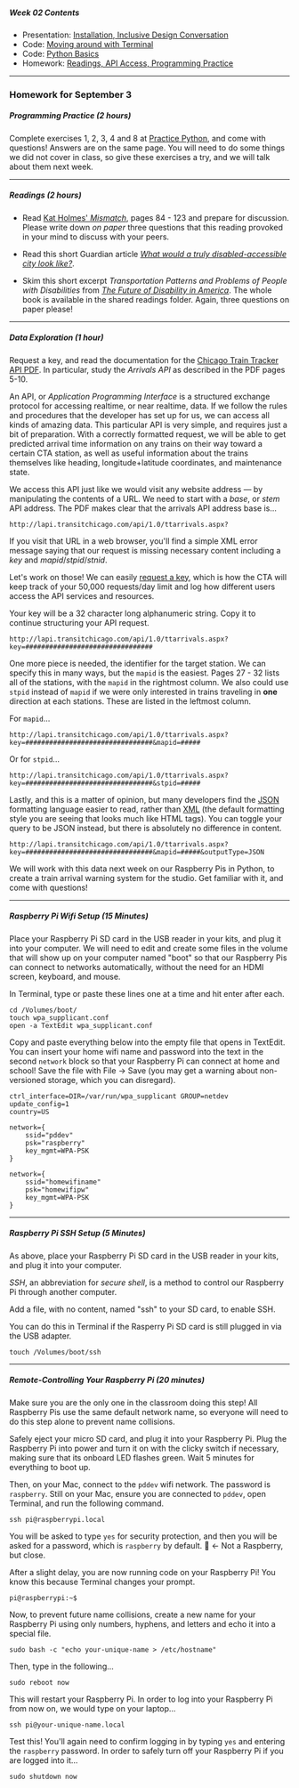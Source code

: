 ##### Week 02 Contents
- Presentation: [Installation, Inclusive Design Conversation](readme.md)
- Code: [Moving around with Terminal](terminal.md)
- Code: [Python Basics](python-basics.md)
- Homework: [Readings, API Access, Programming Practice](homework.md)

-----

### Homework for September 3

##### Programming Practice (2 hours)

Complete exercises 1, 2, 3, 4 and 8 at [Practice Python](https://www.practicepython.org), and come with questions! Answers are on the same page. You will need to do some things we did not cover in class, so give these exercises a try, and we will talk about them next week.

-----

##### Readings (2 hours)

- Read [Kat Holmes' *Mismatch*](https://drive.google.com/drive/folders/1lRB-g2c6-mOYRbo-Usb9As9pjDypJPDH?usp=sharing), pages 84 - 123 and prepare for discussion. Please write down *on paper* three questions that this reading provoked in your mind to discuss with your peers.

- Read this short Guardian article [*What would a truly disabled-accessible city look like?*](https://www.theguardian.com/cities/2018/feb/14/what-disability-accessible-city-look-like). 

- Skim this short excerpt *Transportation Patterns and Problems of People with Disabilities* from [*The Future of Disability in America*](https://www.ncbi.nlm.nih.gov/books/NBK11420/). The whole book is available in the shared readings folder. Again, three questions on paper please!

-----

##### Data Exploration (1 hour)

Request a key, and read the documentation for the [Chicago Train Tracker API PDF](https://www.transitchicago.com/assets/1/6/cta_Train_Tracker_API_Developer_Guide_and_Documentation.pdf). In particular, study the *Arrivals API* as described in the PDF pages 5-10. 

An API, or *Application Programming Interface* is a structured exchange protocol for accessing realtime, or near realtime, data. If we follow the rules and procedures that the developer has set up for us, we can access all kinds of amazing data. This particular API is very simple, and requires just a bit of preparation. With a correctly formatted request, we will be able to get predicted arrival time information on any trains on their way toward a certain CTA station, as well as useful information about the trains themselves like heading, longitude+latitude coordinates, and maintenance state.

We access this API just like we would visit any website address — by manipulating the contents of a URL. We need to start with a *base*, or *stem* API address. The PDF makes clear that the arrivals API address base is...

```
http://lapi.transitchicago.com/api/1.0/ttarrivals.aspx?
```

If you visit that URL in a web browser, you'll find a simple XML error message saying that our request is missing necessary content including a *key* and *mapid*/*stpid*/*stnid*.

Let's work on those! We can easily [request a key](https://www.transitchicago.com/developers/traintrackerapply/), which is how the CTA will keep track of your 50,000 requests/day limit and log how different users access the API services and resources.

Your key will be a 32 character long alphanumeric string. Copy it to continue structuring your API request.

```
http://lapi.transitchicago.com/api/1.0/ttarrivals.aspx?key=################################
```

One more piece is needed, the identifier for the target station. We can specify this in many ways, but the `mapid` is the easiest. Pages 27 - 32 lists all of the stations, with the `mapid` in the rightmost column. We also could use `stpid` instead of `mapid` if we were only interested in trains traveling in **one** direction at each stations. These are listed in the leftmost column.

For `mapid`...

```
http://lapi.transitchicago.com/api/1.0/ttarrivals.aspx?key=################################&mapid=#####
```

Or for `stpid`...

```
http://lapi.transitchicago.com/api/1.0/ttarrivals.aspx?key=################################&stpid=#####
```

Lastly, and this is a matter of opinion, but many developers find the [JSON](https://www.w3schools.com/js/js_json_intro.asp) formatting language easier to read, rather than [XML](https://www.w3schools.com/xml/xml_whatis.asp) (the default formatting style you are seeing that looks much like HTML tags). You can toggle your query to be JSON instead, but there is absolutely no difference in content.

```
http://lapi.transitchicago.com/api/1.0/ttarrivals.aspx?key=################################&mapid=#####&outputType=JSON
```

We will work with this data next week on our Raspberry Pis in Python, to create a train arrival warning system for the studio. Get familiar with it, and come with questions!

-----

##### Raspberry Pi Wifi Setup (15 Minutes)

Place your Raspberry Pi SD card in the USB reader in your kits, and plug it into your computer. We will need to edit and create some files in the volume that will show up on your computer named "boot" so that our Raspberry Pis can connect to networks automatically, without the need for an HDMI screen, keyboard, and mouse.

In Terminal, type or paste these lines one at a time and hit enter after each.

```
cd /Volumes/boot/
touch wpa_supplicant.conf
open -a TextEdit wpa_supplicant.conf
```

Copy and paste everything below into the empty file that opens in TextEdit. You can insert your home wifi name and password into the text in the second `network` block so that your Raspberry Pi can connect at home and school! Save the file with File -> Save (you may get a warning about non-versioned storage, which you can disregard).

```
ctrl_interface=DIR=/var/run/wpa_supplicant GROUP=netdev
update_config=1
country=US

network={
    ssid="pddev"
    psk="raspberry"
    key_mgmt=WPA-PSK
}

network={
    ssid="homewifiname"
    psk="homewifipw"
    key_mgmt=WPA-PSK
}
```

-----

##### Raspberry Pi SSH Setup (5 Minutes)

As above, place your Raspberry Pi SD card in the USB reader in your kits, and plug it into your computer. 

*SSH*, an abbreviation for *secure shell*, is a method to control our Raspberry Pi through another computer.

Add a file, with no content, named "ssh" to your SD card, to enable SSH.

You can do this in Terminal if the Rasperry Pi SD card is still plugged in via the USB adapter.

```
touch /Volumes/boot/ssh
```

-----

##### Remote-Controlling Your Raspberry Pi (20 minutes)

Make sure you are the only one in the classroom doing this step! All Raspberry Pis use the same default network name, so everyone will need to do this step alone to prevent name collisions.

Safely eject your micro SD card, and plug it into your Raspberry Pi. Plug the Raspberry Pi into power and turn it on with the clicky switch if necessary, making sure that its onboard LED flashes green. Wait 5 minutes for everything to boot up.

Then, on your Mac, connect to the `pddev` wifi network. The password is `raspberry`. Still on your Mac, ensure you are connected to `pddev`, open Terminal, and run the following command.

```
ssh pi@raspberrypi.local
```

You will be asked to type `yes` for security protection, and then you will be asked for a password, which is `raspberry` by default.  :strawberry: <- Not a Raspberry, but close.

After a slight delay, you are now running code on your Raspberry Pi! You know this because Terminal changes your prompt.

```
pi@raspberrypi:~$
```

Now, to prevent future name collisions, create a new name for your Raspberry Pi using only numbers, hyphens, and letters and echo it into a special file.

```
sudo bash -c "echo your-unique-name > /etc/hostname"
```

Then, type in the following...

```
sudo reboot now
```

This will restart your Raspberry Pi. In order to log into your Raspberry Pi from now on, we would type on your laptop...

```
ssh pi@your-unique-name.local
```

Test this! You'll again need to confirm logging in by typing `yes` and entering the `raspberry` password. In order to safely turn off your Raspberry Pi if you are logged into it...

```
sudo shutdown now
```
